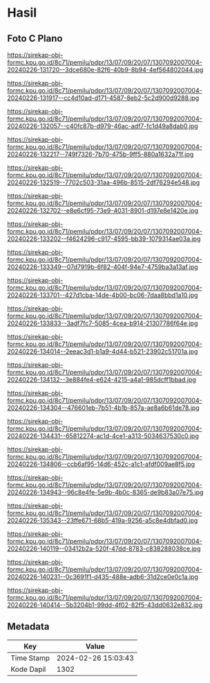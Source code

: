 # Hasil

## Foto C Plano

https://sirekap-obj-formc.kpu.go.id/8c71/pemilu/pdpr/13/07/09/20/07/1307092007004-20240226-131720--3dce680e-82f6-40b9-8b94-4ef564802044.jpg

https://sirekap-obj-formc.kpu.go.id/8c71/pemilu/pdpr/13/07/09/20/07/1307092007004-20240226-131917--cc4d10ad-d171-4587-8eb2-5c2d900d9288.jpg

https://sirekap-obj-formc.kpu.go.id/8c71/pemilu/pdpr/13/07/09/20/07/1307092007004-20240226-132057--c40fc87b-d979-46ac-adf7-fc1d49a8dab0.jpg

https://sirekap-obj-formc.kpu.go.id/8c71/pemilu/pdpr/13/07/09/20/07/1307092007004-20240226-132217--749f7326-7b70-475b-9ff5-880a1632a71f.jpg

https://sirekap-obj-formc.kpu.go.id/8c71/pemilu/pdpr/13/07/09/20/07/1307092007004-20240226-132519--7702c503-31aa-496b-8515-2df76294e548.jpg

https://sirekap-obj-formc.kpu.go.id/8c71/pemilu/pdpr/13/07/09/20/07/1307092007004-20240226-132702--e8e6cf95-73e9-4031-8901-d197e8e1420e.jpg

https://sirekap-obj-formc.kpu.go.id/8c71/pemilu/pdpr/13/07/09/20/07/1307092007004-20240226-133202--f4624296-c917-4595-bb39-1079314ae03a.jpg

https://sirekap-obj-formc.kpu.go.id/8c71/pemilu/pdpr/13/07/09/20/07/1307092007004-20240226-133349--07d7919b-6f82-404f-94e7-4759ba3a13af.jpg

https://sirekap-obj-formc.kpu.go.id/8c71/pemilu/pdpr/13/07/09/20/07/1307092007004-20240226-133701--427d1cba-14de-4b00-bc06-7daa8bbd1a10.jpg

https://sirekap-obj-formc.kpu.go.id/8c71/pemilu/pdpr/13/07/09/20/07/1307092007004-20240226-133833--3adf7fc7-5085-4cea-b914-21307786f64e.jpg

https://sirekap-obj-formc.kpu.go.id/8c71/pemilu/pdpr/13/07/09/20/07/1307092007004-20240226-134014--2eeac3d1-b1a9-4d44-b521-23902c51701a.jpg

https://sirekap-obj-formc.kpu.go.id/8c71/pemilu/pdpr/13/07/09/20/07/1307092007004-20240226-134132--3e884fe4-e624-4215-a4a1-985dcff1bbad.jpg

https://sirekap-obj-formc.kpu.go.id/8c71/pemilu/pdpr/13/07/09/20/07/1307092007004-20240226-134304--476601eb-7b51-4b1b-857a-ae8a6b61de78.jpg

https://sirekap-obj-formc.kpu.go.id/8c71/pemilu/pdpr/13/07/09/20/07/1307092007004-20240226-134431--65812274-ac1d-4ce1-a313-5034637530c0.jpg

https://sirekap-obj-formc.kpu.go.id/8c71/pemilu/pdpr/13/07/09/20/07/1307092007004-20240226-134806--ccb6af95-14d6-452c-a1c1-afdf009ae8f5.jpg

https://sirekap-obj-formc.kpu.go.id/8c71/pemilu/pdpr/13/07/09/20/07/1307092007004-20240226-134943--96c8e4fe-5e9b-4b0c-8365-de9b83a07e75.jpg

https://sirekap-obj-formc.kpu.go.id/8c71/pemilu/pdpr/13/07/09/20/07/1307092007004-20240226-135343--23ffe671-68b5-419a-9256-a5c8e4dbfad0.jpg

https://sirekap-obj-formc.kpu.go.id/8c71/pemilu/pdpr/13/07/09/20/07/1307092007004-20240226-140119--03412b2a-520f-47dd-8783-c838288038ce.jpg

https://sirekap-obj-formc.kpu.go.id/8c71/pemilu/pdpr/13/07/09/20/07/1307092007004-20240226-140231--0c3691f1-d435-488e-adb6-31d2ce0e0c1a.jpg

https://sirekap-obj-formc.kpu.go.id/8c71/pemilu/pdpr/13/07/09/20/07/1307092007004-20240226-140414--5b3204b1-99dd-4f02-82f5-43dd0632e832.jpg


## Metadata

| Key        | Value               |
| ---------- | ------------------- |
| Time Stamp | 2024-02-26 15:03:43 |
| Kode Dapil | 1302                |




